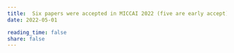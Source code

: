 ```yaml
---
title:  Six papers were accepted in MICCAI 2022 (five are early accept).
date: 2022-05-01

reading_time: false
share: false
---
```

